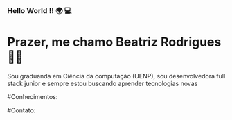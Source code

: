 ### Hello World !! :earth_africa: :computer:

# Prazer, me chamo Beatriz Rodrigues :woman_technologist:

Sou graduanda em Ciência da computação (UENP), sou desenvolvedora full stack junior e sempre estou buscando aprender tecnologias novas 

#Conhecimentos:

#Contato:


